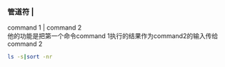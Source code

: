 ### 管道符 |

command 1 | command 2  
他的功能是把第一个命令command 1执行的结果作为command2的输入传给command 2

```bash
ls -s|sort -nr
```
